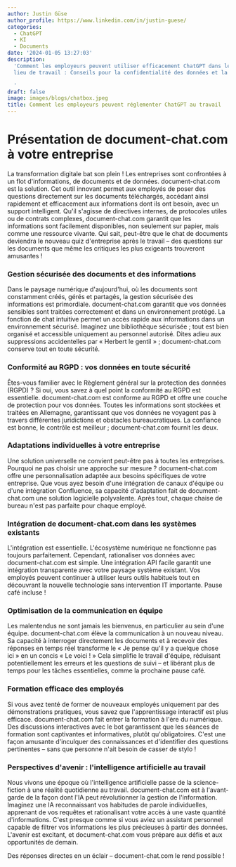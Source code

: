 ```yaml
---
author: Justin Güse
author_profile: https://www.linkedin.com/in/justin-guese/
categories:
  - ChatGPT
  - KI
  - Documents
date: '2024-01-05 13:27:03'
description:
  'Comment les employeurs peuvent utiliser efficacement ChatGPT dans le
  lieu de travail : Conseils pour la confidentialité des données et la productivité.

  '
draft: false
image: images/blogs/chatbox.jpeg
title: Comment les employeurs peuvent réglementer ChatGPT au travail
---
```


# Présentation de document-chat.com à votre entreprise

La transformation digitale bat son plein ! Les entreprises sont confrontées à un flot d'informations, de documents et de données. document-chat.com est la solution. Cet outil innovant permet aux employés de poser des questions directement sur les documents téléchargés, accédant ainsi rapidement et efficacement aux informations dont ils ont besoin, avec un support intelligent. Qu'il s'agisse de directives internes, de protocoles utiles ou de contrats complexes, document-chat.com garantit que les informations sont facilement disponibles, non seulement sur papier, mais comme une ressource vivante. Qui sait, peut-être que le chat de documents deviendra le nouveau quiz d'entreprise après le travail – des questions sur les documents que même les critiques les plus exigeants trouveront amusantes !

### Gestion sécurisée des documents et des informations

Dans le paysage numérique d'aujourd'hui, où les documents sont constamment créés, gérés et partagés, la gestion sécurisée des informations est primordiale. document-chat.com garantit que vos données sensibles sont traitées correctement et dans un environnement protégé. La fonction de chat intuitive permet un accès rapide aux informations dans un environnement sécurisé. Imaginez une bibliothèque sécurisée ; tout est bien organisé et accessible uniquement au personnel autorisé. Dites adieu aux suppressions accidentelles par « Herbert le gentil » ; document-chat.com conserve tout en toute sécurité.

### Conformité au RGPD : vos données en toute sécurité

Êtes-vous familier avec le Règlement général sur la protection des données (RGPD) ? Si oui, vous savez à quel point la conformité au RGPD est essentielle. document-chat.com est conforme au RGPD et offre une couche de protection pour vos données. Toutes les informations sont stockées et traitées en Allemagne, garantissant que vos données ne voyagent pas à travers différentes juridictions et obstacles bureaucratiques. La confiance est bonne, le contrôle est meilleur ; document-chat.com fournit les deux.

### Adaptations individuelles à votre entreprise

Une solution universelle ne convient peut-être pas à toutes les entreprises. Pourquoi ne pas choisir une approche sur mesure ? document-chat.com offre une personnalisation adaptée aux besoins spécifiques de votre entreprise. Que vous ayez besoin d'une intégration de canaux d'équipe ou d'une intégration Confluence, sa capacité d'adaptation fait de document-chat.com une solution logicielle polyvalente. Après tout, chaque chaise de bureau n'est pas parfaite pour chaque employé.

### Intégration de document-chat.com dans les systèmes existants

L'intégration est essentielle. L'écosystème numérique ne fonctionne pas toujours parfaitement. Cependant, rationaliser vos données avec document-chat.com est simple. Une intégration API facile garantit une intégration transparente avec votre paysage système existant. Vos employés peuvent continuer à utiliser leurs outils habituels tout en découvrant la nouvelle technologie sans intervention IT importante. Pause café incluse !

### Optimisation de la communication en équipe

Les malentendus ne sont jamais les bienvenus, en particulier au sein d'une équipe. document-chat.com élève la communication à un nouveau niveau. Sa capacité à interroger directement les documents et à recevoir des réponses en temps réel transforme le « Je pense qu'il y a quelque chose ici » en un concis « Le voici ! » Cela simplifie le travail d'équipe, réduisant potentiellement les erreurs et les questions de suivi – et libérant plus de temps pour les tâches essentielles, comme la prochaine pause café.

### Formation efficace des employés

Si vous avez tenté de former de nouveaux employés uniquement par des démonstrations pratiques, vous savez que l'apprentissage interactif est plus efficace. document-chat.com fait entrer la formation à l'ère du numérique. Des discussions interactives avec le bot garantissent que les séances de formation sont captivantes et informatives, plutôt qu'obligatoires. C'est une façon amusante d'inculquer des connaissances et d'identifier des questions pertinentes – sans que personne n'ait besoin de casser de stylo !

### Perspectives d'avenir : l'intelligence artificielle au travail

Nous vivons une époque où l'intelligence artificielle passe de la science-fiction à une réalité quotidienne au travail. document-chat.com est à l'avant-garde de la façon dont l'IA peut révolutionner la gestion de l'information. Imaginez une IA reconnaissant vos habitudes de parole individuelles, apprenant de vos requêtes et rationalisant votre accès à une vaste quantité d'informations. C'est presque comme si vous aviez un assistant personnel capable de filtrer vos informations les plus précieuses à partir des données. L'avenir est excitant, et document-chat.com vous prépare aux défis et aux opportunités de demain.

Des réponses directes en un éclair – document-chat.com le rend possible !
